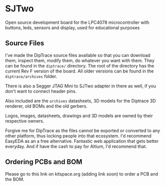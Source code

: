 # SJTwo

Open source development board for the LPC4078 microcontroller with buttons,
leds, sensors and display, used for educational purposes

## Source Files

I've made the DipTrace source files available so that you can download them,
inspect them, modify them, do whatever you want with them. They can be found in
the `diptrace/` directory. The root of the directory has the current Rev F
version of the board. All older versions can be found in the `diptrace/archives`
folder.

There is also a Segger JTAG Mini to SJTwo adapter in there as well, if you don't
want to connect header pins.

Also included are the `archives` datasheets, 3D models for the Diptrace 3D
renderer, old BOMs and the old gerbers.

Logos, images, datasheets, drawings and 3D models are owned by their respective
owners.

Forgive me for DipTrace as the files cannot be exported or converted to any
other platform, thus locking people into that ecosystem. I'd recommend EasyEDA
as an a free alternative. Fantastic web application that gets better everyday.
And if have the cash to pay for Altium, I'd recommend that.

## Ordering PCBs and BOM

Please go to this link on kitspace.org (adding link soon) to order a PCB and the
BOM.